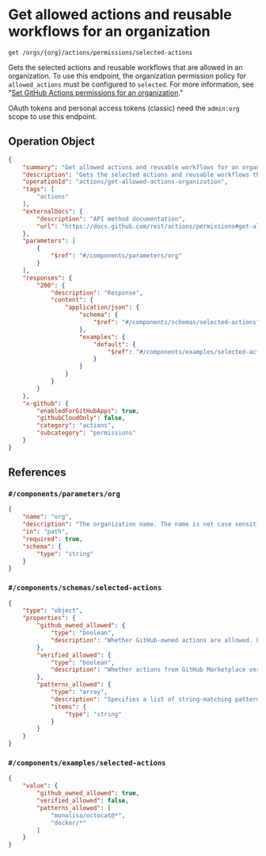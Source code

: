 # Get allowed actions and reusable workflows for an organization

`get /orgs/{org}/actions/permissions/selected-actions`

Gets the selected actions and reusable workflows that are allowed in an organization. To use this endpoint, the organization permission policy for `allowed_actions` must be configured to `selected`. For more information, see "[Set GitHub Actions permissions for an organization](#set-github-actions-permissions-for-an-organization)."

OAuth tokens and personal access tokens (classic) need the `admin:org` scope to use this endpoint.

## Operation Object

```json
{
    "summary": "Get allowed actions and reusable workflows for an organization",
    "description": "Gets the selected actions and reusable workflows that are allowed in an organization. To use this endpoint, the organization permission policy for `allowed_actions` must be configured to `selected`. For more information, see \"[Set GitHub Actions permissions for an organization](#set-github-actions-permissions-for-an-organization).\"\n\nOAuth tokens and personal access tokens (classic) need the `admin:org` scope to use this endpoint.",
    "operationId": "actions/get-allowed-actions-organization",
    "tags": [
        "actions"
    ],
    "externalDocs": {
        "description": "API method documentation",
        "url": "https://docs.github.com/rest/actions/permissions#get-allowed-actions-and-reusable-workflows-for-an-organization"
    },
    "parameters": [
        {
            "$ref": "#/components/parameters/org"
        }
    ],
    "responses": {
        "200": {
            "description": "Response",
            "content": {
                "application/json": {
                    "schema": {
                        "$ref": "#/components/schemas/selected-actions"
                    },
                    "examples": {
                        "default": {
                            "$ref": "#/components/examples/selected-actions"
                        }
                    }
                }
            }
        }
    },
    "x-github": {
        "enabledForGitHubApps": true,
        "githubCloudOnly": false,
        "category": "actions",
        "subcategory": "permissions"
    }
}
```

## References

### `#/components/parameters/org`

```json
{
    "name": "org",
    "description": "The organization name. The name is not case sensitive.",
    "in": "path",
    "required": true,
    "schema": {
        "type": "string"
    }
}
```

### `#/components/schemas/selected-actions`

```json
{
    "type": "object",
    "properties": {
        "github_owned_allowed": {
            "type": "boolean",
            "description": "Whether GitHub-owned actions are allowed. For example, this includes the actions in the `actions` organization."
        },
        "verified_allowed": {
            "type": "boolean",
            "description": "Whether actions from GitHub Marketplace verified creators are allowed. Set to `true` to allow all actions by GitHub Marketplace verified creators."
        },
        "patterns_allowed": {
            "type": "array",
            "description": "Specifies a list of string-matching patterns to allow specific action(s) and reusable workflow(s). Wildcards, tags, and SHAs are allowed. For example, `monalisa/octocat@*`, `monalisa/octocat@v2`, `monalisa/*`.\n\n**Note**: The `patterns_allowed` setting only applies to public repositories.",
            "items": {
                "type": "string"
            }
        }
    }
}
```

### `#/components/examples/selected-actions`

```json
{
    "value": {
        "github_owned_allowed": true,
        "verified_allowed": false,
        "patterns_allowed": [
            "monalisa/octocat@*",
            "docker/*"
        ]
    }
}
```